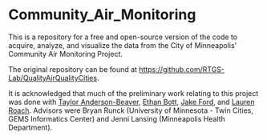 # Community_Air_Monitoring

 This is a repository for a free and open-source version of the code to acquire, analyze, and visualize the data from the City of Minneapolis' Community Air Monitoring Project.
 
 The original repository can be found at <https://github.com/RTGS-Lab/QualityAirQualityCities>. 
 
 It is acknowledged that much of the preliminary work relating to this project was done with [Taylor Anderson-Beaver](https://github.com/and03449), [Ethan Bott](https://github.com/swimbott), [Jake Ford](https://github.com/ThisFord), and [Lauren Roach](https://github.com/L-roach). Advisors were Bryan Runck (University of Minnesota - Twin Cities, GEMS Informatics Center) and Jenni Lansing (Minneapolis Health Department). 
